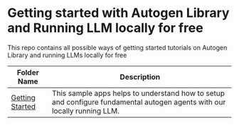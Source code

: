 # Getting started with Autogen Library and Running LLM locally for free
This repo contains all possible ways of getting started tutorials on Autogen Library and running LLMs locally for free

| Folder Name | Description|
| -- | -- |
| [Getting Started](1.%20Getting%20Started/) | This sample apps helps to understand how to setup and configure fundamental autogen agents with our locally running LLM.